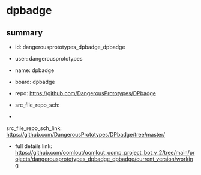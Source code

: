 # dpbadge
 
## summary 
* id: dangerousprototypes_dpbadge_dpbadge
* user: dangerousprototypes
* name: dpbadge
* board: dpbadge
* repo: https://github.com/DangerousPrototypes/DPbadge



* src_file_repo_sch: 
*
 src_file_repo_sch_link: https://github.com/DangerousPrototypes/DPbadge/tree/master/
* full details link: https://github.com/oomlout/oomlout_oomp_project_bot_v_2/tree/main/projects/dangerousprototypes_dpbadge_dpbadge/current_version/working  







